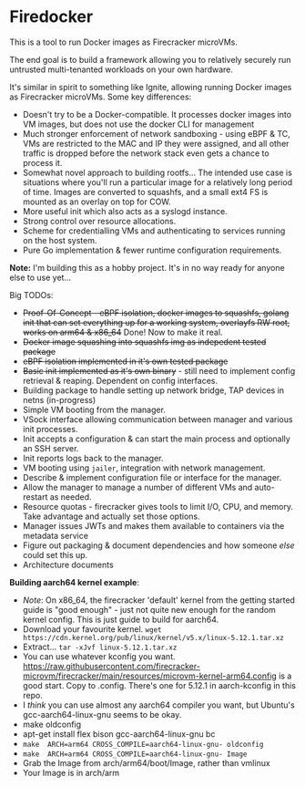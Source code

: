 Firedocker
===

This is a tool to run Docker images as Firecracker microVMs.

The end goal is to build a framework allowing you to relatively securely run untrusted multi-tenanted workloads on your own hardware.

It's similar in spirit to something like Ignite, allowing running Docker images as Firecracker microVMs. Some key differences:

- Doesn't try to be a Docker-compatible. It processes docker images into VM images, but does not use the docker CLI for management
- Much stronger enforcement of network sandboxing - using eBPF & TC, VMs are restricted to the MAC and IP they were assigned, and all other traffic is dropped before the network stack even gets a chance to process it.
- Somewhat novel approach to building rootfs... The intended use case is situations where you'll run a particular image for a relatively long period of time. Images are converted to squashfs, and a small ext4 FS is mounted as an overlay on top for COW.
- More useful init which also acts as a syslogd instance.
- Strong control over resource allocations.
- Scheme for credentialling VMs and authenticating to services running on the host system.
- Pure Go implementation & fewer runtime configuration requirements.

**Note:** I'm building this as a hobby project. It's in no way ready for anyone else to use yet...

Big TODOs:

- ~~Proof-Of-Concept - eBPF isolation, docker images to squashfs, golang init that can set everything up for a working system, overlayfs RW root, works on arm64 & x86_64~~ Done! Now to make it real.
- ~~Docker image squashing into squashfs img as indepedent tested package~~
- ~~eBPF isolation implemented in it's own tested package~~
- ~~Basic init implemented as it's own binary~~ - still need to implement config retrieval & reaping. Dependent on config interfaces.
- Building package to handle setting up network bridge, TAP devices in netns (in-progress)
- Simple VM booting from the manager.
- VSock interface allowing communication between manager and various init processes.
- Init accepts a configuration & can start the main process and optionally an SSH server.
- Init reports logs back to the manager.
- VM booting using `jailer`, integration with network management.
- Describe & implement configuration file or interface for the manager.
- Allow the manager to manage a number of different VMs and auto-restart as needed.
- Resource quotas - firecracker gives tools to limit I/O, CPU, and memory. Take advantage and actually set those options.
- Manager issues JWTs and makes them available to containers via the metadata service
- Figure out packaging & document dependencies and how someone _else_ could set this up.
- Architecture documents

**Building aarch64 kernel example**:

- *Note*: On x86_64, the firecracker 'default' kernel from the getting started guide is "good enough" - just not quite new enough for the random kernel config. This is just guide to build for aarch64.
- Download your favourite kernel. `wget https://cdn.kernel.org/pub/linux/kernel/v5.x/linux-5.12.1.tar.xz`
- Extract... `tar -xJvf linux-5.12.1.tar.xz`
- You can use whatever kconfig you want. https://raw.githubusercontent.com/firecracker-microvm/firecracker/main/resources/microvm-kernel-arm64.config is a good start. Copy to .config. There's one for 5.12.1 in aarch-kconfig in this repo.
- I _think_ you can use almost any aarch64 compiler you want, but Ubuntu's gcc-aarch64-linux-gnu seems to be okay.
- make oldconfig
- apt-get install flex bison gcc-aarch64-linux-gnu bc
- `make  ARCH=arm64 CROSS_COMPILE=aarch64-linux-gnu- oldconfig`
- `make  ARCH=arm64 CROSS_COMPILE=aarch64-linux-gnu- Image`
- Grab the Image from arch/arm64/boot/Image, rather than vmlinux
- Your Image is in arch/arm


